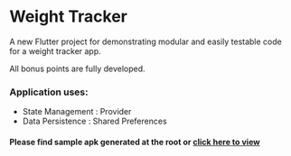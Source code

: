 # Weight Tracker

A new Flutter project for demonstrating modular and easily testable code for a weight tracker app.

All bonus points are fully developed.

### Application uses:

- State Management : Provider
- Data Persistence : Shared Preferences

#### Please find sample apk generated at the root or [click here to view](app-release.apk)
